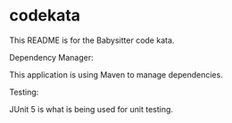 # codekata

 This README is for the Babysitter code kata.	

 Dependency Manager:	

 This application is using Maven to manage dependencies.	

 Testing:	

 JUnit 5 is what is being used for unit testing.
